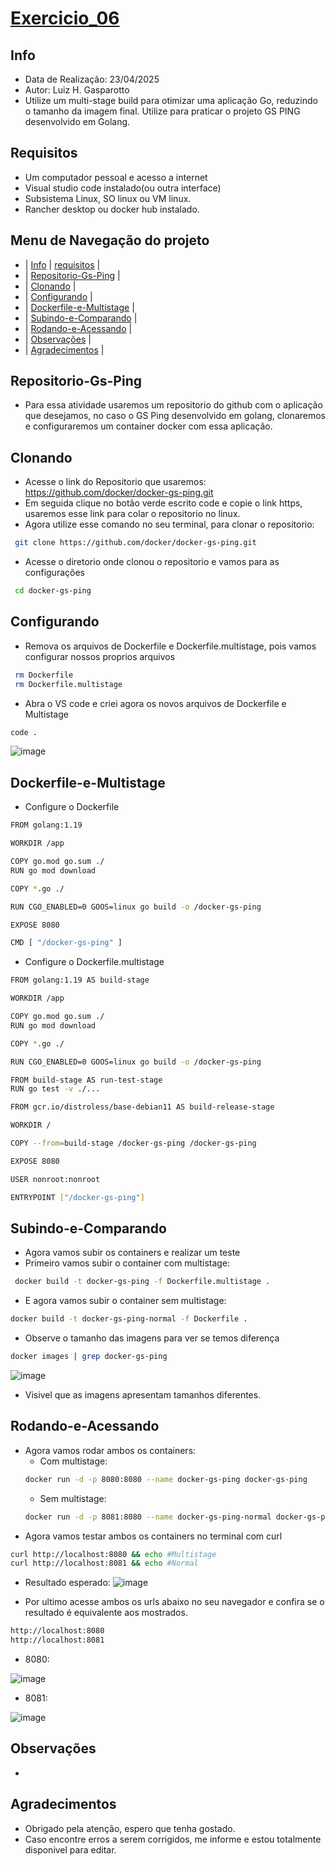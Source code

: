 # [Exercicio_06](#exercicio_06)

## Info
- Data de Realização: 23/04/2025
- Autor: Luiz H. Gasparotto
- Utilize um multi-stage build para otimizar uma aplicação Go, reduzindo o tamanho da imagem final. Utilize para praticar o projeto GS PING desenvolvido em Golang.

## Requisitos
- Um computador pessoal e acesso a internet
- Visual studio code instalado(ou outra interface)
- Subsistema Linux, SO linux ou VM linux.
- Rancher desktop ou docker hub instalado.

## Menu de Navegação do projeto
- | [Info](#info) | [requisitos](#requisitos) |
- | [Repositorio-Gs-Ping](#repositorio-Gs-Ping) |
- | [Clonando](#clonando) |
- | [Configurando](#Configurando) |
- | [Dockerfile-e-Multistage](#dockerfile-e-multistage) |
- | [Subindo-e-Comparando](#subindo-e-comparando) |
- | [Rodando-e-Acessando](#rodando-e-acessando) |
- | [Observações](#observações) |
- | [Agradecimentos](#agradecimentos) |

## Repositorio-Gs-Ping

- Para essa atividade usaremos um repositorio do github com o aplicação que desejamos, no caso o GS Ping desenvolvido em golang, clonaremos e configuraremos um container docker com essa aplicação.

## Clonando
- Acesse o link do Repositorio que usaremos: https://github.com/docker/docker-gs-ping.git
- Em seguida clique no botão verde escrito code e copie o link https, usaremos esse link para colar o repositorio no linux.
- Agora utilize esse comando no seu terminal, para clonar o repositorio:
```bash
 git clone https://github.com/docker/docker-gs-ping.git
```
- Acesse o diretorio onde clonou o repositorio e vamos para as configurações
```bash
 cd docker-gs-ping
```

## Configurando
- Remova os arquivos de Dockerfile e Dockerfile.multistage, pois vamos configurar nossos proprios arquivos
```bash
 rm Dockerfile
 rm Dockerfile.multistage
```
- Abra o VS code e criei agora os novos arquivos de Dockerfile e Multistage
```bash
code .
```
![image](https://github.com/user-attachments/assets/452959c8-71be-4b9f-932b-51f8b97d4b86)


## Dockerfile-e-Multistage
- Configure o Dockerfile
```bash
FROM golang:1.19

WORKDIR /app

COPY go.mod go.sum ./
RUN go mod download

COPY *.go ./

RUN CGO_ENABLED=0 GOOS=linux go build -o /docker-gs-ping

EXPOSE 8080

CMD [ "/docker-gs-ping" ]
```
- Configure o Dockerfile.multistage
```bash
FROM golang:1.19 AS build-stage

WORKDIR /app

COPY go.mod go.sum ./
RUN go mod download

COPY *.go ./

RUN CGO_ENABLED=0 GOOS=linux go build -o /docker-gs-ping

FROM build-stage AS run-test-stage
RUN go test -v ./...

FROM gcr.io/distroless/base-debian11 AS build-release-stage

WORKDIR /

COPY --from=build-stage /docker-gs-ping /docker-gs-ping

EXPOSE 8080

USER nonroot:nonroot

ENTRYPOINT ["/docker-gs-ping"]
```

## Subindo-e-Comparando
- Agora vamos subir os containers e realizar um teste
- Primeiro vamos subir o container com multistage:
```bash
 docker build -t docker-gs-ping -f Dockerfile.multistage .
```
- E agora vamos subir o container sem multistage:
```bash
docker build -t docker-gs-ping-normal -f Dockerfile .
```
- Observe o tamanho das imagens para ver se temos diferença
```bash
docker images | grep docker-gs-ping
```
![image](https://github.com/user-attachments/assets/c745ecc4-103e-4a3f-b7af-8abe4e8adf44)


- Visivel que as imagens apresentam tamanhos diferentes.

## Rodando-e-Acessando
- Agora vamos rodar ambos os containers:
    - Com multistage:
    ```bash
    docker run -d -p 8080:8080 --name docker-gs-ping docker-gs-ping
    ```
    - Sem multistage:
    ```bash
    docker run -d -p 8081:8080 --name docker-gs-ping-normal docker-gs-ping-normal
    ```
- Agora vamos testar ambos os containers no terminal com curl
```bash
curl http://localhost:8080 && echo #Multistage
curl http://localhost:8081 && echo #Normal
```
- Resultado esperado:
![image](https://github.com/user-attachments/assets/bbfba272-619a-47b9-971c-9cfccf4bcd82)


- Por ultimo acesse ambos os urls abaixo no seu navegador e confira se o resultado é equivalente aos mostrados.
```bash
http://localhost:8080
http://localhost:8081
```
- 8080:

![image](https://github.com/user-attachments/assets/60f631fb-d788-4946-b268-7521129de8a6)

- 8081:

![image](https://github.com/user-attachments/assets/fa536cf3-e8e8-4f95-bf75-8f0540e39230)


## Observações
-

## Agradecimentos
- Obrigado pela atenção, espero que tenha gostado.
- Caso encontre erros a serem corrigidos, me informe e estou totalmente disponivel para editar.

